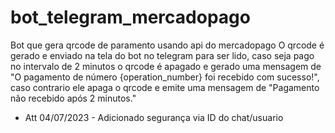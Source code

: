 # bot_telegram_mercadopago

Bot que gera qrcode de paramento usando api do mercadopago
O qrcode é gerado e enviado na tela do bot no telegram para ser lido, caso seja pago no intervalo de 2 minutos o qrcode é apagado e gerado uma mensagem de "O pagamento de número {operation_number} foi recebido com sucesso!", caso contrario ele apaga o qrcode e emite uma mensagem de "Pagamento não recebido após 2 minutos."


* Att 04/07/2023 - Adicionado segurança via ID do chat/usuario 

